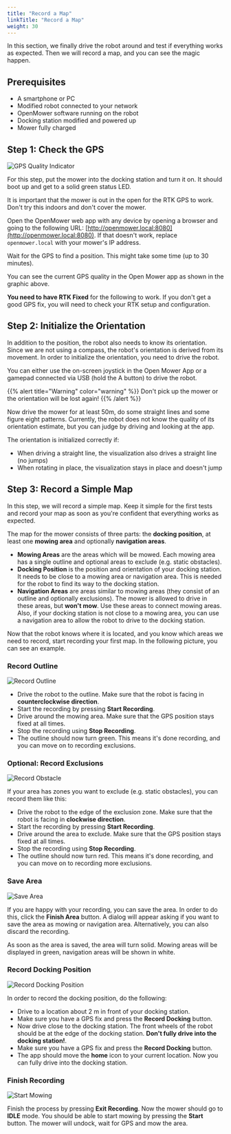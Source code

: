 ```yaml
---
title: "Record a Map"
linkTitle: "Record a Map"
weight: 30
---
```


In this section, we finally drive the robot around and test if everything works as expected. Then we will record a map, and you can see the magic happen.

## Prerequisites
- A smartphone or PC
- Modified robot connected to your network
- OpenMower software running on the robot
- Docking station modified and powered up
- Mower fully charged

## Step 1: Check the GPS

![GPS Quality Indicator](gps_quality_indicator.jpg)

For this step, put the mower into the docking station and turn it on. It should boot up and get to a solid green status LED.

It is important that the mower is out in the open for the RTK GPS to work. Don't try this indoors and don't cover the mower.

Open the OpenMower web app with any device by opening a browser and going to the following URL: [http://openmower.local:8080](http://openmower.local:8080). If that doesn't work, replace `openmower.local` with your mower's IP address.

Wait for the GPS to find a position. This might take some time (up to 30 minutes).

You can see the current GPS quality in the Open Mower app as shown in the graphic above.

**You need to have RTK Fixed** for the following to work. If you don't get a good GPS fix, you will need to check your RTK setup and configuration.


## Step 2: Initialize the Orientation

In addition to the position, the robot also needs to know its orientation. Since we are not using a compass, the robot's orientation is derived from its movement.
In order to initialize the orientation, you need to drive the robot.

You can either use the on-screen joystick in the Open Mower App or a gamepad connected via USB (hold the A button) to drive the robot.

{{% alert title="Warning" color="warning" %}}
Don't pick up the mower or the orientation will be lost again!
{{% /alert %}}

Now drive the mower for at least 50m, do some straight lines and some figure eight patterns. Currently, the robot does not know the quality of its orientation estimate, but you can judge by driving and looking at the app.

The orientation is initialized correctly if:
- When driving a straight line, the visualization also drives a straight line (no jumps)
- When rotating in place, the visualization stays in place and doesn't jump

## Step 3: Record a Simple Map
In this step, we will record a simple map. Keep it simple for the first tests and record your map as soon as you're confident that everything works as expected.

The map for the mower consists of three parts: the **docking position**, at least one **mowing area** and optionally **navigation areas**.
- **Mowing Areas** are the areas which will be mowed. Each mowing area has a single outline and optional areas to exclude (e.g. static obstacles).
- **Docking Position** is the position and orientation of your docking station. It needs to be close to a mowing area or navigation area. This is needed for the robot to find its way to the docking station.
- **Navigation Areas** are areas similar to mowing areas (they consist of an outline and optionally exclusions). The mower is allowed to drive in these areas, but **won't mow**. Use these areas to connect mowing areas. Also, if your docking station is not close to a mowing area, you can use a navigation area to allow the robot to drive to the docking station.

Now that the robot knows where it is located, and you know which areas we need to record, start recording your first map. In the following picture, you can see an example.

### Record Outline
![Record Outline](record_outline.jpg)

- Drive the robot to the outline. Make sure that the robot is facing in **counterclockwise direction**.
- Start the recording by pressing **Start Recording**.
- Drive around the mowing area. Make sure that the GPS position stays fixed at all times.
- Stop the recording using **Stop Recording**.
- The outline should now turn green. This means it's done recording, and you can move on to recording exclusions.

### Optional: Record Exclusions
![Record Obstacle](record_obstacle.jpg)

If your area has zones you want to exclude (e.g. static obstacles), you can record them like this:
- Drive the robot to the edge of the exclusion zone. Make sure that the robot is facing in **clockwise direction**.
- Start the recording by pressing **Start Recording**.
- Drive around the area to exclude. Make sure that the GPS position stays fixed at all times.
- Stop the recording using **Stop Recording**.
- The outline should now turn red. This means it's done recording, and you can move on to recording more exclusions.


### Save Area
![Save Area](save_mowing_area.jpg)

If you are happy with your recording, you can save the area. In order to do this, click the **Finish Area** button. A dialog will appear asking if you want to save the area as mowing or navigation area. Alternatively, you can also discard the recording.

As soon as the area is saved, the area will turn solid. Mowing areas will be displayed in green, navigation areas will be shown in white.


### Record Docking Position
![Record Docking Position](record_docking_position.jpg)

In order to record the docking position, do the following:
- Drive to a location about 2 m in front of your docking station.
- Make sure you have a GPS fix and press the **Record Docking** button.
- Now drive close to the docking station. The front wheels of the robot should be at the edge of the docking station. **Don't fully drive into the docking station!**.
- Make sure you have a GPS fix and press the **Record Docking** button.
- The app should move the __home__ icon to your current location. Now you can fully drive into the docking station.

### Finish Recording
![Start Mowing](start_mowing.jpg)

Finish the process by pressing **Exit Recording**. Now the mower should go to **IDLE** mode. You should be able to start mowing by pressing the **Start** button. The mower will undock, wait for GPS and mow the area.



